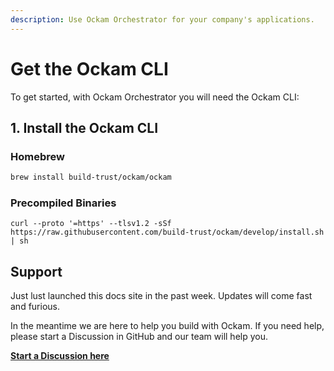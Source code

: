 ```yaml
---
description: Use Ockam Orchestrator for your company's applications.
---
```


# Get the Ockam CLI

To get started, with Ockam Orchestrator you will need the Ockam CLI:

## 1. Install the Ockam CLI

### Homebrew

```bash
brew install build-trust/ockam/ockam
```

### Precompiled Binaries

```shell
curl --proto '=https' --tlsv1.2 -sSf https://raw.githubusercontent.com/build-trust/ockam/develop/install.sh | sh
```

## Support

Just lust launched this docs site in the past week. Updates will come fast and furious.

In the meantime we are here to help you build with Ockam. If you need help, please start a Discussion in GitHub and our team will help you.

****[**Start a Discussion here**](https://github.com/build-trust/ockam/discussions/categories/support)****
